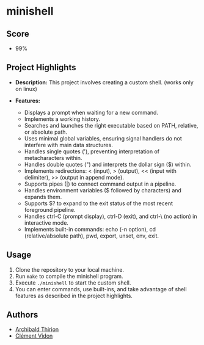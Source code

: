 # minishell

## Score

-  99%

## Project Highlights

- **Description:** This project involves creating a custom shell. (works only on linux)
  
- **Features:**
  - Displays a prompt when waiting for a new command.
  - Implements a working history.
  - Searches and launches the right executable based on PATH, relative, or absolute path.
  - Uses minimal global variables, ensuring signal handlers do not interfere with main data structures.
  - Handles single quotes ('), preventing interpretation of metacharacters within.
  - Handles double quotes (") and interprets the dollar sign ($) within.
  - Implements redirections: < (input), > (output), << (input with delimiter), >> (output in append mode).
  - Supports pipes (|) to connect command output in a pipeline.
  - Handles environment variables ($ followed by characters) and expands them.
  - Supports $? to expand to the exit status of the most recent foreground pipeline.
  - Handles ctrl-C (prompt display), ctrl-D (exit), and ctrl-\ (no action) in interactive mode.
  - Implements built-in commands: echo (-n option), cd (relative/absolute path), pwd, export, unset, env, exit.

## Usage

1. Clone the repository to your local machine.
2. Run `make` to compile the minishell program.
3. Execute `./minishell` to start the custom shell.
4. You can enter commands, use built-ins, and take advantage of shell features as described in the project highlights.

## Authors

- [Archibald Thirion](https://github.com/Archips)
- [Clément Vidon](https://github.com/clemedon)
